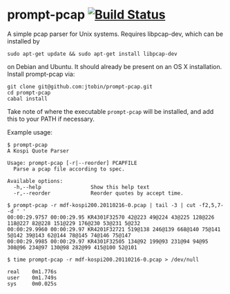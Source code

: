 # prompt-pcap [![Build Status](https://secure.travis-ci.org/jtobin/prompt-pcap.png?branch=master)](http://travis-ci.org/jtobin/prompt-pcap) 

A simple pcap parser for Unix systems.  Requires libpcap-dev, which can be installed by

    sudo apt-get update && sudo apt-get install libpcap-dev

on Debian and Ubuntu.  It should already be present on an OS X installation.  Install prompt-pcap via:

    git clone git@github.com:jtobin/prompt-pcap.git
    cd prompt-pcap
    cabal install
 
Take note of where the executable `prompt-pcap` will be installed, and add this to your PATH if necessary. 

Example usage:

    $ prompt-pcap
    A Kospi Quote Parser
    
    Usage: prompt-pcap [-r|--reorder] PCAPFILE
      Parse a pcap file according to spec.
    
    Available options:
      -h,--help                Show this help text
      -r,--reorder             Reorder quotes by accept time.

    $ prompt-pcap -r mdf-kospi200.20110216-0.pcap | tail -3 | cut -f2,5,7- -d ' '
    00:00:29.9757 00:00:29.95 KR4301F32570 42@223 49@224 43@225 128@226 118@227 82@228 151@229 176@230 53@231 5@232
    00:00:29.9960 00:00:29.97 KR4201F32721 519@138 246@139 668@140 75@141 5@142 39@143 62@144 78@145 74@146 75@147
    00:00:29.9985 00:00:29.97 KR4301F32505 134@92 199@93 231@94 94@95 308@96 234@97 130@98 282@99 415@100 52@101

    $ time prompt-pcap -r mdf-kospi200.20110216-0.pcap > /dev/null

    real    0m1.776s
    user    0m1.749s
    sys     0m0.025s

